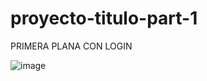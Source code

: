 # proyecto-titulo-part-1

PRIMERA PLANA CON LOGIN

![image](https://user-images.githubusercontent.com/49913741/114959066-4b12aa80-9e32-11eb-9a27-878f73aa947b.png)

